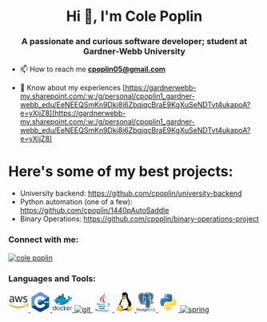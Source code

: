 <h1 align="center">Hi 👋, I'm Cole Poplin</h1>
<h3 align="center">A passionate and curious software developer; student at Gardner-Webb University</h3>

- 📫 How to reach me **cpoplin05@gmail.com**

- 📄 Know about my experiences [https://gardnerwebb-my.sharepoint.com/:w:/g/personal/cpoplin1_gardner-webb_edu/EeNEEQSmKn9Dkj8i6ZbqjqcBraE9KgXuSeNDTvt4ukapoA?e=yXijZ8](https://gardnerwebb-my.sharepoint.com/:w:/g/personal/cpoplin1_gardner-webb_edu/EeNEEQSmKn9Dkj8i6ZbqjqcBraE9KgXuSeNDTvt4ukapoA?e=yXijZ8)
# Here's some of my best projects:
- University backend: https://github.com/cpoplin/university-backend
- Python automation (one of a few): https://github.com/cpoplin/1440pAutoSaddle
- Binary Operations: https://github.com/cpoplin/binary-operations-project

<h3 align="left">Connect with me:</h3>
<p align="left">
<a href="https://linkedin.com/in/cole poplin" target="blank"><img align="center" src="https://raw.githubusercontent.com/rahuldkjain/github-profile-readme-generator/master/src/images/icons/Social/linked-in-alt.svg" alt="cole poplin" height="30" width="40" /></a>
</p>

<h3 align="left">Languages and Tools:</h3>
<p align="left"> <a href="https://aws.amazon.com" target="_blank" rel="noreferrer"> <img src="https://raw.githubusercontent.com/devicons/devicon/master/icons/amazonwebservices/amazonwebservices-original-wordmark.svg" alt="aws" width="40" height="40"/> </a> <a href="https://www.w3schools.com/cpp/" target="_blank" rel="noreferrer"> <img src="https://raw.githubusercontent.com/devicons/devicon/master/icons/cplusplus/cplusplus-original.svg" alt="cplusplus" width="40" height="40"/> </a> <a href="https://www.docker.com/" target="_blank" rel="noreferrer"> <img src="https://raw.githubusercontent.com/devicons/devicon/master/icons/docker/docker-original-wordmark.svg" alt="docker" width="40" height="40"/> </a> <a href="https://git-scm.com/" target="_blank" rel="noreferrer"> <img src="https://www.vectorlogo.zone/logos/git-scm/git-scm-icon.svg" alt="git" width="40" height="40"/> </a> <a href="https://www.java.com" target="_blank" rel="noreferrer"> <img src="https://raw.githubusercontent.com/devicons/devicon/master/icons/java/java-original.svg" alt="java" width="40" height="40"/> </a> <a href="https://www.linux.org/" target="_blank" rel="noreferrer"> <img src="https://raw.githubusercontent.com/devicons/devicon/master/icons/linux/linux-original.svg" alt="linux" width="40" height="40"/> </a> <a href="https://www.postgresql.org" target="_blank" rel="noreferrer"> <img src="https://raw.githubusercontent.com/devicons/devicon/master/icons/postgresql/postgresql-original-wordmark.svg" alt="postgresql" width="40" height="40"/> </a> <a href="https://www.python.org" target="_blank" rel="noreferrer"> <img src="https://raw.githubusercontent.com/devicons/devicon/master/icons/python/python-original.svg" alt="python" width="40" height="40"/> </a> <a href="https://spring.io/" target="_blank" rel="noreferrer"> <img src="https://www.vectorlogo.zone/logos/springio/springio-icon.svg" alt="spring" width="40" height="40"/> </a> </p>
